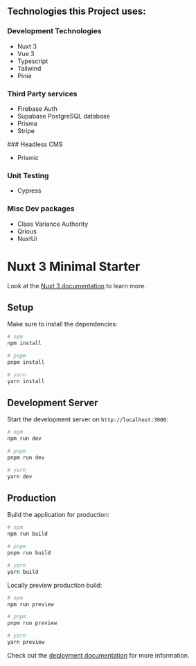 ## Technologies this Project uses:

### Development Technologies

- Nuxt 3
- Vue 3
- Typescript
- Tailwind
- Pinia

### Third Party services

- Firebase Auth
- Supabase PostgreSQL database
- Prisma
- Stripe

### Headless CMS

- Prismic

### Unit Testing

- Cypress

### Misc Dev packages

- Class Variance Authority
- Qrious
- NuxtUi

# Nuxt 3 Minimal Starter

Look at the [Nuxt 3 documentation](https://nuxt.com/docs/getting-started/introduction) to learn more.

## Setup

Make sure to install the dependencies:

```bash
# npm
npm install

# pnpm
pnpm install

# yarn
yarn install
```

## Development Server

Start the development server on `http://localhost:3000`:

```bash
# npm
npm run dev

# pnpm
pnpm run dev

# yarn
yarn dev
```

## Production

Build the application for production:

```bash
# npm
npm run build

# pnpm
pnpm run build

# yarn
yarn build
```

Locally preview production build:

```bash
# npm
npm run preview

# pnpm
pnpm run preview

# yarn
yarn preview
```

Check out the [deployment documentation](https://nuxt.com/docs/getting-started/deployment) for more information.
